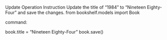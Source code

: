 Update Operation
Instruction Update the title of “1984” to “Nineteen Eighty-Four” and save the changes.
from bookshelf.models import Book

command:

book.title = “Nineteen Eighty-Four”
book.save()

